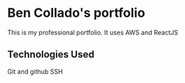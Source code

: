 # Ben Collado's portfolio

This is my professional portfolio. It uses AWS and ReactJS

## Technologies Used

Git and github
SSH

